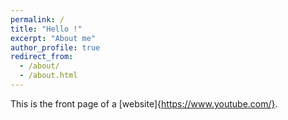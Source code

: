 ```yaml
---
permalink: /
title: "Hello !"
excerpt: "About me"
author_profile: true
redirect_from: 
  - /about/
  - /about.html
---
```


This is the front page of a [website]{https://www.youtube.com/}.
